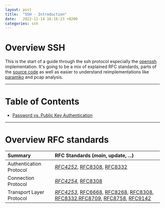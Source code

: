 ```yaml
---
layout: post
title:  "SSH - Introduction"
date:   2022-11-14 16:16:23 +0200
categories: ssh 
---
```


# Overview SSH 
This is the start of a guide through the ssh protocol especially the [openssh](https://www.openssh.com) implementation. 
It's going to be a mix of explained RFC standards, parts of the [source code](https://github.com/openssh) as well as easier to understand reimplementations like [paramiko](https://www.paramiko.org) and pcap analysis. 


---
# Table of Contents
- [Password vs. Public Key Authentication](https://paludosa.de/ssh/2022/11/08/ssh-2-password-vs-pubkey-auth.html)

---
# Overview RFC standards

| Summary | RFC Standards (*main*, update, ...) |
|:--|:--|
| Authentication Protocol | *[RFC4252](https://datatracker.ietf.org/doc/html/rfc4252)*, [RFC8308](https://datatracker.ietf.org/doc/html/rfc8308), [RFC8332](https://datatracker.ietf.org/doc/html/rfc8332) |
| Connection Protocol | *[RFC4254](https://www.rfc-editor.org/rfc/rfc4254)*, [RFC8308](https://www.rfc-editor.org/rfc/rfc8308)|
| Transport Layer Protocol | *[RFC4253](https://datatracker.ietf.org/doc/html/rfc4253)*, [RFC6668](https://datatracker.ietf.org/doc/html/rfc6668), [RFC8268](https://datatracker.ietf.org/doc/html/rfc8268), [RFC8308](https://datatracker.ietf.org/doc/html/rfc8308), [RFC8332](https://datatracker.ietf.org/doc/html/rfc8332),[RFC8709](https://datatracker.ietf.org/doc/html/rfc8709), [RFC8758](https://datatracker.ietf.org/doc/html/rfc8758), [RFC9142](https://datatracker.ietf.org/doc/html/rfc9142) |

